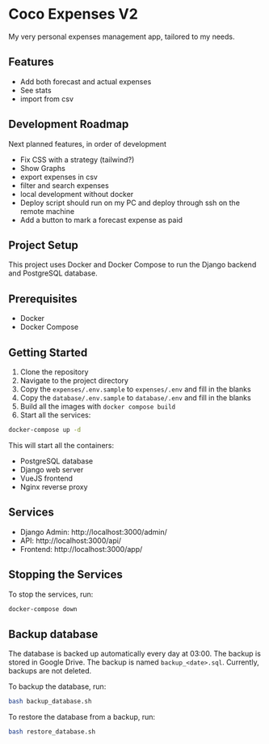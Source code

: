 # Coco Expenses V2
My very personal expenses management app, tailored to my needs.

## Features
- Add both forecast and actual expenses
- See stats
- import from csv

## Development Roadmap
Next planned features, in order of development

- Fix CSS with a strategy (tailwind?)
- Show Graphs
- export expenses in csv
- filter and search expenses
- local development without docker
- Deploy script should run on my PC and deploy through ssh on the remote machine
- Add a button to mark a forecast expense as paid

## Project Setup

This project uses Docker and Docker Compose to run the Django backend and PostgreSQL database.

## Prerequisites

- Docker
- Docker Compose

## Getting Started

1. Clone the repository
2. Navigate to the project directory
3. Copy the `expenses/.env.sample` to `expenses/.env` and fill in the blanks
4. Copy the `database/.env.sample` to `database/.env` and fill in the blanks
5. Build all the images with `docker compose build`
5. Start all the services:

```bash
docker-compose up -d
```

This will start all the containers:
- PostgreSQL database
- Django web server
- VueJS frontend
- Nginx reverse proxy

## Services

- Django Admin: http://localhost:3000/admin/
- API: http://localhost:3000/api/
- Frontend: http://localhost:3000/app/

## Stopping the Services

To stop the services, run:

```bash
docker-compose down
```

## Backup database

The database is backed up automatically every day at 03:00.
The backup is stored in Google Drive.
The backup is named `backup_<date>.sql`.
Currently, backups are not deleted.

To backup the database, run:
```bash
bash backup_database.sh
```

To restore the database from a backup, run:

```bash
bash restore_database.sh
```